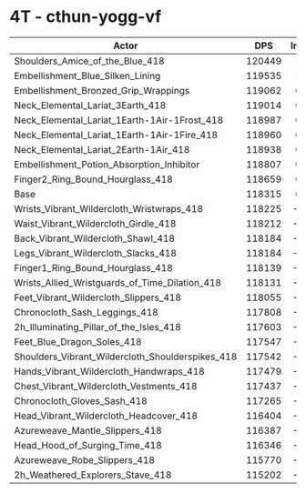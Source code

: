 # 4T - cthun-yogg-vf
| Actor | DPS | Increase |
|---|:---:|:---:|
|Shoulders_Amice_of_the_Blue_418|120449|1.80%|
|Embellishment_Blue_Silken_Lining|119535|1.03%|
|Embellishment_Bronzed_Grip_Wrappings|119062|0.63%|
|Neck_Elemental_Lariat_3Earth_418|119014|0.59%|
|Neck_Elemental_Lariat_1Earth-1Air-1Frost_418|118987|0.57%|
|Neck_Elemental_Lariat_1Earth-1Air-1Fire_418|118960|0.55%|
|Neck_Elemental_Lariat_2Earth-1Air_418|118938|0.53%|
|Embellishment_Potion_Absorption_Inhibitor|118807|0.42%|
|Finger2_Ring_Bound_Hourglass_418|118659|0.29%|
|Base|118315|0.00%|
|Wrists_Vibrant_Wildercloth_Wristwraps_418|118225|-0.08%|
|Waist_Vibrant_Wildercloth_Girdle_418|118212|-0.09%|
|Back_Vibrant_Wildercloth_Shawl_418|118184|-0.11%|
|Legs_Vibrant_Wildercloth_Slacks_418|118184|-0.11%|
|Finger1_Ring_Bound_Hourglass_418|118139|-0.15%|
|Wrists_Allied_Wristguards_of_Time_Dilation_418|118131|-0.16%|
|Feet_Vibrant_Wildercloth_Slippers_418|118055|-0.22%|
|Chronocloth_Sash_Leggings_418|117808|-0.43%|
|2h_Illuminating_Pillar_of_the_Isles_418|117603|-0.60%|
|Feet_Blue_Dragon_Soles_418|117547|-0.65%|
|Shoulders_Vibrant_Wildercloth_Shoulderspikes_418|117542|-0.65%|
|Hands_Vibrant_Wildercloth_Handwraps_418|117479|-0.71%|
|Chest_Vibrant_Wildercloth_Vestments_418|117437|-0.74%|
|Chronocloth_Gloves_Sash_418|117265|-0.89%|
|Head_Vibrant_Wildercloth_Headcover_418|116404|-1.62%|
|Azureweave_Mantle_Slippers_418|116387|-1.63%|
|Head_Hood_of_Surging_Time_418|116346|-1.66%|
|Azureweave_Robe_Slippers_418|115770|-2.15%|
|2h_Weathered_Explorers_Stave_418|115202|-2.63%|
